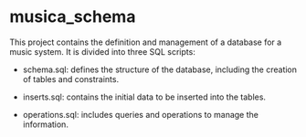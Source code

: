 # musica_schema

This project contains the definition and management of a database for a music system. It is divided into three SQL scripts:

- schema.sql: defines the structure of the database, including the creation of tables and constraints.

- inserts.sql: contains the initial data to be inserted into the tables.

- operations.sql: includes queries and operations to manage the information.
